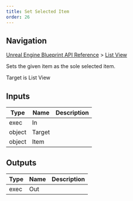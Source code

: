 ```yaml
---
title: Set Selected Item
order: 26
---
```

## Navigation

[Unreal Engine Blueprint API Reference](https://dev.epicgames.com/documentation/en-us/unreal-engine/BlueprintAPI) > [List View](https://dev.epicgames.com/documentation/en-us/unreal-engine/BlueprintAPI/ListView)

Sets the given item as the sole selected item.

Target is List View

## Inputs

| Type | Name | Description |
| --- | --- | --- |
| exec | In |  |
| object | Target |  |
| object | Item |  |

## Outputs

| Type | Name | Description |
| --- | --- | --- |
| exec | Out |  |
